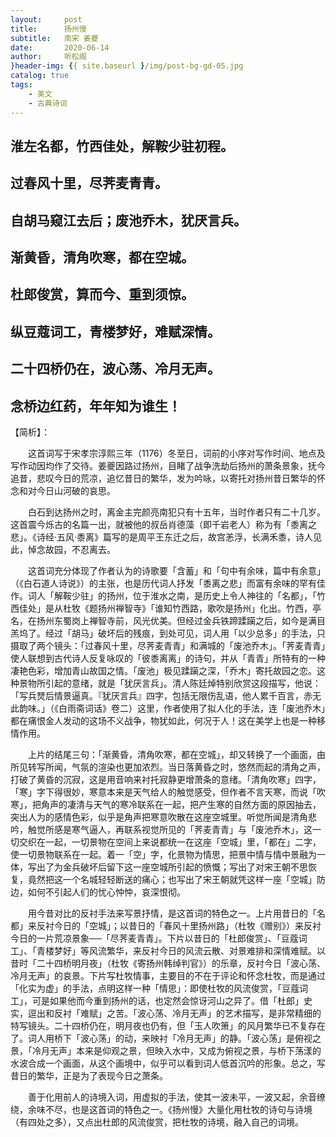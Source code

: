 ```yaml
---
layout:     post
title:      扬州慢
subtitle:   南宋 姜夔
date:       2020-06-14
author:     听松阁
}header-img: {{ site.baseurl }/img/post-bg-gd-05.jpg
catalog: true
tags:
    - 美文
    - 古典诗词
---
```


## 淮左名都，竹西佳处，解鞍少驻初程。
## 过春风十里，尽荠麦青青。
## 自胡马窥江去后；废池乔木，犹厌言兵。
## 渐黄昏，清角吹寒，都在空城。

## 杜郎俊赏，算而今、重到须惊。
## 纵豆蔻词工，青楼梦好，难赋深情。
## 二十四桥仍在，波心荡、冷月无声。
## 念桥边红药，年年知为谁生！

【简析】：

　　这首词写于宋孝宗淳熙三年（1176）冬至日，词前的小序对写作时间、地点及写作动因均作了交待。姜夔因路过扬州，目睹了战争洗劫后扬州的萧条景象，抚今追昔，悲叹今日的荒凉，追忆昔日的繁华，发为吟咏，以寄托对扬州昔日繁华的怀念和对今日山河破的哀思。

　　白石到达扬州之时，离金主完颜亮南犯只有十五年，当时作者只有二十几岁。这首震今烁古的名篇一出，就被他的叔岳肖德藻（即千岩老人）称为有「黍离之悲」。《诗经·五风·黍离》篇写的是周平王东迁之后，故宫恙浮，长满禾黍，诗人见此，悼念故园，不忍离去。

　　这首词充分体现了作者认为的诗歌要「含蓄」和「句中有余味，篇中有余意」（《白石道人诗说》）的主张，也是历代词人抒发「黍离之悲」而富有余味的罕有佳作。词人「解鞍少驻」的扬州，位于淮水之南，是历史上令人神往的「名都」，「竹西佳处」是从杜牧《题扬州禅智寺》「谁知竹西路，歌吹是扬州」化出。竹西，亭名，在扬州东蜀岗上禅智寺前，风光优美。但经过金兵铁蹄蹂躏之后，如今是满目羔坞了。经过「胡马」破坏后的残痕，到处可见，词人用「以少总多」的手法，只摄取了两个镜头：「过春风十里，尽荠麦青青」和满城的「废池乔木」。「荠麦青青」使人联想到古代诗人反复咏叹的「彼黍离离」的诗句，并从「青青」所特有的一种凄艳色彩，增加青山故国之情。「废池」极见蹂躏之深，「乔木」寄托故园之恋。这种景物所引起的意绪，就是「犹厌言兵」。清人陈廷焯特别欣赏这段描写，他说：「写兵燹后情景逼真。『犹厌言兵』四字，包括无限伤乱语，他人累千百言，赤无此韵味。」（《白雨斋词话》卷二）这里，作者使用了拟人化的手法，连「废池乔木」都在痛恨金人发动的这场不义战争，物犹如此，何况于人！这在美学上也是一种移情作用。

　　上片的结尾三句：「渐黄昏，清角吹寒，都在空城」，却又转换了一个画面，由所见转写所闻，气氛的渲染也更加浓烈。当日落黄昏之时，悠然而起的清角之声，打破了黄昏的沉寂，这是用音响来衬托寂静更增萧条的意绪。「清角吹寒」四字，「寒」字下得很妙，寒意本来是天气给人的触觉感受，但作者不言天寒，而说「吹寒」，把角声的凄清与天气的寒冷联系在一起，把产生寒的自然方面的原因抽去，突出人为的感情色彩，似乎是角声把寒意吹散在这座空城里。听觉所闻是清角悲吟，触觉所感是寒气逼人，再联系视觉所见的「荠麦青青」与「废池乔木」，这一切交织在一起，一切景物在空间上来说都统一在这座「空城」里，「都在」二字，使一切景物联系在一起。着一「空」字，化景物为情思，把景中情与情中景融为一体，写出了为金兵破坏后留下这一座空城所引起的愤慨；写出了对宋王朝不思恢复，竟然把这一个名城轻轻断送的痛心；也写出了宋王朝就凭这样一座「空城」防边，如何不引起人们的忧心忡忡，哀深恨彻。

　　用今昔对比的反衬手法来写景抒情，是这首词的特色之一。上片用昔日的「名都」来反衬今日的「空城」；以昔日的「春风十里扬州路」（杜牧《赠别》）来反衬今日的一片荒凉景象──「尽荠麦青青」。下片以昔日的「杜郎俊赏」、「豆蔻词工」、「青楼梦好」等风流繁华，来反衬今日的风流云散、对景难排和深情难赋。以昔时「二十四桥明月夜」（杜牧《寄扬州韩绰判官》）的乐章，反衬今日「波心荡、冷月无声」的哀景。下片写杜牧情事，主要目的不在于评论和怀念杜牧，而是通过「化实为虚」的手法，点明这样一种「情思」：即使杜牧的风流俊赏，「豆蔻词工」，可是如果他而今重到扬州的话，也定然会惊讶河山之异了。借「杜郎」史实，逗出和反衬「难赋」之苦。「波心荡、冷月无声」的艺术描写，是非常精细的特写镜头。二十四桥仍在，明月夜也仍有，但「玉人吹箫」的风月繁华已不复存在了。词人用桥下「波心荡」的动，来映衬「冷月无声」的静。「波心荡」是俯视之景，「冷月无声」本来是仰观之景，但映入水中，又成为俯视之景，与桥下荡漾的水波合成一个画面，从这个画境中，似乎可以看到词人低首沉吟的形象。总之，写昔日的繁华，正是为了表现今日之萧条。

　　善于化用前人的诗境入词，用虚拟的手法，使其一波未平，一波又起，余音缭绕，余味不尽，也是这首词的特色之一。《扬州慢》大量化用杜牧的诗句与诗境（有四处之多），又点出杜郎的风流俊赏，把杜牧的诗境，融入自己的词境。 
